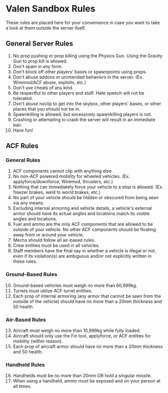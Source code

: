 # Valen Sandbox Rules
These rules are placed here for your convenience in case you want to take a look at them outside the server itself.

## General Server Rules
1. No prop pushing or prop killing using the Physics Gun. Using the Gravity Gun to prop kill is allowed.
2. Don't spam in any form.
3. Don't block off other players' bases or spawnpoints using props.
4. Don't abuse addons or unintended behaviors in the server. (Ex. Wiremod/ACF abuse, exploits, etc.)
5. Don't use cheats of any kind.
6. Be respectful to other players and staff. Hate speech will not be tolerated.
7. Don't abuse noclip to get into the skybox, other players' bases, or other places that you should not be in.
8. Spawnkilling is allowed, but excessively spawnkilling players is not.
9. Crashing or attempting to crash the server will result in an immediate ban.
10. Have fun!

## ACF Rules

### General Rules
1.	ACF components cannot clip with anything else.
2.	No non-ACF powered mobility for wheeled vehicles. (Ex. applyforce/downforce, Wiremod, thrusters, etc.)
3.	Nothing that can immediately force your vehicle to a stop is allowed. (Ex. freezer brakes, weld to world brakes, etc.)
4.	No part of your vehicle should be hidden or obscured from being seen via any means.
5.	Excluding internal armoring and vehicle details, a vehicle's external armor should have its actual angles and locations match its visible angles and locations.
6.	Fuel and ammo are the only ACF components that are allowed to be outside of your vehicle. No other ACF components should be floating away from or around your vehicle.
7.	Mechs should follow all air-based rules.
8.	Crew entities must be used in all vehicles.
9.	Staff members have the final say in whether a vehicle is illegal or not, even if its violation(s) are ambiguous and/or not explicitly written in these rules.

### Ground-Based Rules
10.	Ground-based vehicles must weigh no more than 60,999kg.
11.	Turrets must utilize ACF turret entities.
12.	Each prop of internal armoring (any armor that cannot be seen from the outside of the vehicle) should have no more than a 20mm thickness and 50 health.

### Air-Based Rules
13.	Aircraft must weigh no more than 10,999kg while fully loaded.
14.	Aircraft should only use the Fin tool, applyforce, or ACF entities for mobility (within reason).
15.	Each prop of aircraft armor should have no more than a 20mm thickness and 50 health.

### Handheld Rules
16.	Handhelds must be no more than 20mm OR hold a singular missile.
17.	When using a handheld, ammo must be exposed and on your person at all times.